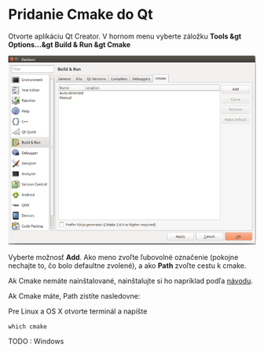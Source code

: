 # Pridanie Cmake do Qt


Otvorte aplikáciu Qt Creator. V hornom menu vyberte záložku **Tools &gt Options...&gt Build & Run &gt Cmake**

![](/assets/Qt_add_cmake.png)

Vyberte možnosť **Add**. Ako meno zvoľte ľubovolné označenie (pokojne nechajte to, čo bolo defaultne zvolené), a ako **Path** zvoľte cestu k cmake.

Ak Cmake nemáte nainštalované, nainštalujte si ho napríklad podľa [návodu](/git/cmake.md).

Ak Cmake máte, Path zistíte nasledovne:

Pre Linux a OS X otvorte terminál a napíšte 

```
which cmake
```

TODO : Windows